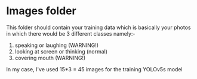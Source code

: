 # Images folder

This folder should contain your training data which is basically your photos in which there would be 3 different classes namely:-
1. speaking or laughing (WARNING!)
2. looking at screen or thinking (normal)
3. covering mouth (WARNING!)

In my case, I've used 15*3 = 45 images for the training YOLOv5s model
